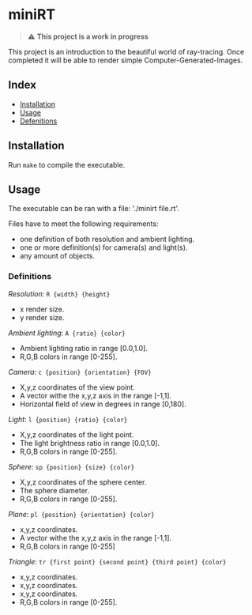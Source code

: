 # miniRT

> :warning: **This project is a work in progress**

This project is an introduction to the beautiful world of ray-tracing.
Once completed it will be able to render simple Computer-Generated-Images.

## Index
* [Installation](#Installation)
* [Usage](#Usage)
 * [Defenitions](##Defenitions)

## Installation
Run `make` to compile the executable.

## Usage
The executable can be ran with a file: './minirt file.rt'.

Files have to meet the following requirements:
* one definition of both resolution and ambient lighting.
* one or more definition(s) for camera(s) and light(s).
* any amount of objects.

### Definitions

*Resolution*:	`R {width} {height}`
* x render size.
* y render size.

*Ambient lighting*:	`A {ratio} {color}`
* Ambient lighting ratio in range [0.0,1.0].
* R,G,B colors in range [0-255].

*Camera*:	`c {position} {orientation} {FOV}`
* X,y,z coordinates of the view point.
* A vector withe the x,y,z axis in the range [-1,1].
* Horizontal field of view in degrees in range [0,180].

*Light*:	`l {position} {ratio} {color}`
* X,y,z coordinates of the light point.
* The light brightness ratio in range [0.0,1.0].
* R,G,B colors in range [0-255].

*Sphere*:	`sp {position} {size} {color}`
* X,y,z coordinates of the sphere center.
* The sphere diameter.
* R,G,B colors in range [0-255].

*Plane*:	`pl {position} {orientation} {color}`
* x,y,z coordinates.
* A vector withe the x,y,z axis in the range [-1,1].
* R,G,B colors in range [0-255]

*Triangle*:	`tr {first point} {second point} {third point} {color}`
* x,y,z coordinates.
* x,y,z coordinates.
* x,y,z coordinates.
* R,G,B colors in range [0-255].